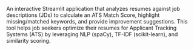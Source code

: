 An interactive Streamlit application that analyzes resumes against job descriptions (JDs) to calculate an ATS Match Score, highlight missing/matched keywords, and provide improvement suggestions.
This tool helps job seekers optimize their resumes for Applicant Tracking Systems (ATS) by leveraging NLP (spaCy), TF-IDF (scikit-learn), and similarity scoring.
